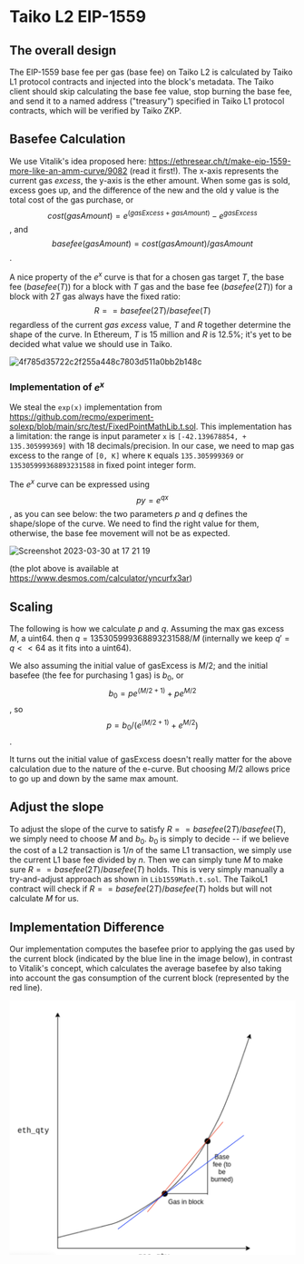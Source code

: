 # Taiko L2 EIP-1559

## The overall design

The EIP-1559 base fee per gas (base fee) on Taiko L2 is calculated by Taiko L1 protocol contracts and injected into the block's metadata. The Taiko client should skip calculating the base fee value, stop burning the base fee, and send it to a named address ("treasury") specified in Taiko L1 protocol contracts, which will be verified by Taiko ZKP.

## Basefee Calculation

We use Vitalik's idea proposed here: https://ethresear.ch/t/make-eip-1559-more-like-an-amm-curve/9082 (read it first!). The x-axis represents the current gas _excess_, the y-axis is the ether amount. When some gas is sold, excess goes up, and the difference of the new and the old y value is the total cost of the gas purchase, or $$cost(gasAmount) = e^{(gasExcess + gasAmount)} -e^{gasExcess}$$, and $$basefee(gasAmount) = cost(gasAmount)/gasAmount$$.

A nice property of the $e^x$ curve is that for a chosen gas target $T$, the base fee ($basefee(T)$) for a block with $T$ gas and the base fee ($basefee(2T)$) for a block with $2T$ gas always have the fixed ratio: $$R == basefee(2T)/basefee(T)$$ regardless of the current _gas excess_ value, $T$ and $R$ together determine the shape of the curve. In Ethereum, $T$ is 15 million and $R$ is 12.5%; it's yet to be decided what value we should use in Taiko.

![4f785d35722c2f255a448c7803d511a0bb2b148c](https://user-images.githubusercontent.com/99078276/229010491-a3fcddd5-1798-47af-bafc-5d680fbb574c.png)

### Implementation of $e^x$

We steal the `exp(x)` implementation from https://github.com/recmo/experiment-solexp/blob/main/src/test/FixedPointMathLib.t.sol. This implementation has a limitation: the range is input parameter `x` is `[-42.139678854, + 135.305999369]` with 18 decimals/precision. In our case, we need to map gas excess to the range of `[0, K]` where `K` equals `135.305999369` or `135305999368893231588` in fixed point integer form.

The $e^x$ curve can be expressed using $$py=e^{qx}$$, as you can see below: the two parameters $p$ and $q$ defines the shape/slope of the curve. We need to find the right value for them, otherwise, the base fee movement will not be as expected.

<img width="1227" alt="Screenshot 2023-03-30 at 17 21 19" src="https://user-images.githubusercontent.com/99078276/228791196-59e3f685-ac1e-4e3c-82b6-c5b1b3f185fa.png">

(the plot above is available at https://www.desmos.com/calculator/yncurfx3ar)

## Scaling

The following is how we calculate $p$ and $q$. Assuming the max gas excess $M$, a uint64. then $q = 135305999368893231588/M$ (internally we keep $q'=q <<64$ as it fits into a uint64).

We also assuming the initial value of gasExcess is $M/2$; and the initial basefee (the fee for purchasing 1 gas) is $b_0$, or $$b_0=p e^{(M/2 + 1)} + p e^{M/2}$$, so $$p = b_0/(e^{(M/2 + 1)} + e^{M/2})$$.

It turns out the initial value of gasExcess doesn't really matter for the above calculation due to the nature of the e-curve. But choosing $M/2$ allows price to go up and down by the same max amount.

## Adjust the slope

To adjust the slope of the curve to satisfy $R == basefee(2T)/basefee(T)$, we simply need to choose $M$ and $b_0$. $b_0$ is simply to decide -- if we believe the cost of a L2 transaction is $1/n$ of the same L1 transaction, we simply use the current L1 base fee divided by $n$. Then we can simply tune $M$ to make sure $R == basefee(2T)/basefee(T)$ holds. This is very simply manually a try-and-adjust approach as shown in `Lib1559Math.t.sol`. The TaikoL1 contract will check if $R == basefee(2T)/basefee(T)$ holds but will not calculate $M$ for us.

## Implementation Difference

Our implementation computes the basefee prior to applying the gas used by the current block (indicated by the blue line in the image below), in contrast to Vitalik's concept, which calculates the average basefee by also taking into account the gas consumption of the current block (represented by the red line).

![Merkle Proof](./images/1559.png)
